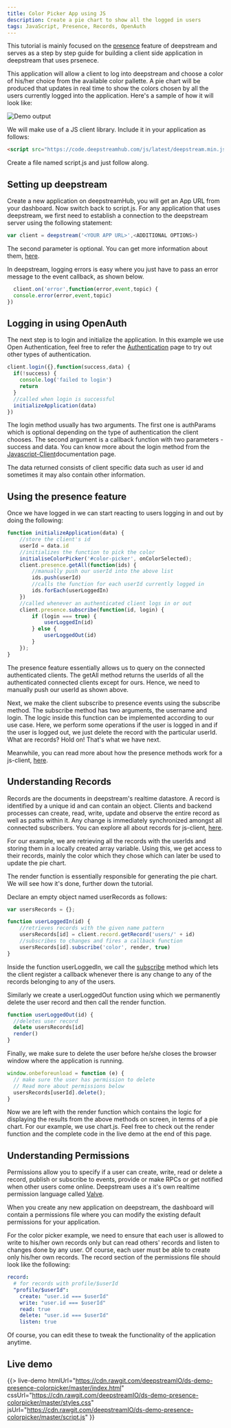 ```yaml
---
title: Color Picker App using JS
description: Create a pie chart to show all the logged in users
tags: JavaScript, Presence, Records, OpenAuth
---
```


This tutorial is mainly focused on the [presence](/tutorials/core/presence/) feature of deepstream and serves as a step by step guide for building a client side application in deepstream that uses prsenece. 

This application will allow a client to log into deepstream and choose a color of his/her choice from the available color pallette. A pie chart will be produced that updates in real time to show the colors chosen by all the users currently logged into the application. Here's a sample of how it will look like:

![Demo output](newscreenrecordhalf.gif)

We will make use of a JS client library. Include it in your application as follows:

```html
<script src="https://code.deepstreamhub.com/js/latest/deepstream.min.js"></script>
```

Create a file named script.js and just follow along.

## Setting up deepstream

Create a new application on deepstreamHub, you will get an App URL from your dashboard. Now switch back to script.js. For any application that uses deepstream, we first need to establish a connection to the deepstream server using the following statement:

```javascript
var client = deepstream('<YOUR APP URL>',<ADDITIONAL OPTIONS>)
```

The second parameter is optional. You can get more information about them, [here](/docs/client-js/options/).

In deepstream, logging errors is easy where you just have to pass an error message to the event callback, as shown below.

```javascript
  client.on('error',function(error,event,topic) {
  console.error(error,event,topic)
})
```

## Logging in using OpenAuth

The next step is to login and initialize the application. In this example we use Open Authentication, feel free to refer the [Authentication](/docs/general/authentication/) page to try out other types of authentication.

```javascript
client.login({},function(success,data) {
  if(!success) {
    console.log('failed to login')
    return
  }
  //called when login is successful
  initializeApplication(data)
})
```

The login method usually has two arguments. The first one is authParams which is optional depending on the type of authentication the client chooses. The second argument is a callback function with two parameters - success and data. You can know more about the login method from the [Javascript-Client](/docs/client-js/client/)documentation page.

The data returned consists of client specific data such as user id and sometimes it may also contain other information.

## Using the presence feature

Once we have logged in we can start reacting to users logging in and out by doing the following:

```js
function initializeApplication(data) {
    //store the client's id
    userId = data.id
    //initializes the function to pick the color
    initialiseColorPicker('#color-picker', onColorSelected);
    client.presence.getAll(function(ids) {
        //manually push our userId into the above list
        ids.push(userId)
        //calls the function for each userId currently logged in
        ids.forEach(userLoggedIn)
    })
    //called whenever an authenticated client logs in or out
    client.presence.subscribe(function(id, login) {
        if (login === true) {
            userLoggedIn(id)
        } else {
            userLoggedOut(id)
        }
    });
}
```
The presence feature essentially allows us to query on the connected authenticated clients. The getAll method returns the userIds of all the authenticated connected clients except for ours. Hence, we need to manually push our userId as shown above.

Next, we make the client subscribe to presence events using the subscribe method. The subscribe method has two arguments, the username and login. The logic inside this function can be implemented according to our use case. Here, we perform some operations if the user is logged in and if the user is logged out, we just delete the record with the particular userId. What are records? Hold on! That's what we have next.

Meanwhile, you can read more about how the presence methods work for a js-client, [here](/docs/client-js/presence/).

## Understanding Records

Records are the documents in deepstream's realtime datastore. A record is identified by a unique id and can contain an object. Clients and backend processes can create, read, write, update and observe the entire record as well as paths within it. Any change is immediately synchronized amongst all connected subscribers. You can explore all about records for js-client, [here](/docs/client-js/datasync-record/).

For our example, we are retrieving all the records with the userIds and storing them in a locally created array variable. Using this, we get access to their records, mainly the color which they chose which can later be used to update the pie chart.

The render function is essentially responsible for generating the pie chart. We will see how it's done, further down the tutorial.

Declare an empty object named userRecords as follows:

```javascript
var usersRecords = {};

function userLoggedIn(id) {
    //retrieves records with the given name pattern
    usersRecords[id] = client.record.getRecord('users/' + id)
    //subscribes to changes and fires a callback function
    usersRecords[id].subscribe('color', render, true)
}
```
Inside the function userLoggedIn, we call the [subscribe](/docs/client-js/datasync-record/#subscribe-path-callback-triggernow-) method which lets the client register a callback whenever there is any change to any of the records belonging to any of the users.

Similarly we create a userLoggedOut function using which we permanently delete the user record and then call the render function. 

```javascript
function userLoggedOut(id) {
  //deletes user record
  delete usersRecords[id]
  render()
}

```

Finally, we make sure to delete the user before he/she closes the browser window where the application is running.

```javascript
window.onbeforeunload = function (e) {
  // make sure the user has permission to delete
  // Read more about permissions below
  usersRecords[userId].delete();
}

```

Now we are left with the render function which contains the logic for displaying the results from the above methods on screen, in terms of a pie chart. For our example, we use chart.js. Feel free to check out the render function and the complete code in the live demo at the end of this page.

## Understanding Permissions

Permissions allow you to specify if a user can create, write, read or delete a record, publish or subscribe to events, provide or make RPCs or get notified when other users come online. Deepstream uses a it's own realtime permission language called [Valve](/docs/general/valve/). 

When you create any new application on deepstream, the dashboard will contain a permissions file where you can modify the existing default permissions for your application.

For the color picker example, we need to ensure that each user is allowed to write to his/her own records only but can read others' records and listen to changes done by any user. Of course, each user must be able to create only his/her own records. The record section of the permissions file should look like the following:

```yaml
record:
  # for records with profile/$userId
  "profile/$userId":
    create: "user.id === $userId"
    write: "user.id === $userId"
    read: true
    delete: "user.id === $userId"
    listen: true
```

Of course, you can edit these to tweak the functionality of the application anytime.


## Live demo
{{> live-demo
    htmlUrl="https://cdn.rawgit.com/deepstreamIO/ds-demo-presence-colorpicker/master/index.html"
    cssUrl="https://cdn.rawgit.com/deepstreamIO/ds-demo-presence-colorpicker/master/styles.css"
    jsUrl="https://cdn.rawgit.com/deepstreamIO/ds-demo-presence-colorpicker/master/script.js"
}}
